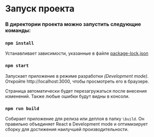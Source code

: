 # Запуск проекта

### В директории проекта можно запустить следующие команды:

### `npm install`
Устанавливает зависимости, указанные в файле [package-lock.json](package-lock.json)

### `npm start`

Запускает приложение в режиме разработки *(Development mode)*.
Откройте http://localhost:3000, чтобы просмотреть его в браузере.

Страница автоматически будет перезагружаться после внесения изменений.
Также любые ошибки будут видны в консоли.

### `npm run build`

Собирает приложение для релиза или деплоя в папку `\build`.
Он правильно объединяет React в Development mode
и оптимизирует сборку для достижения наилучшей производительности.